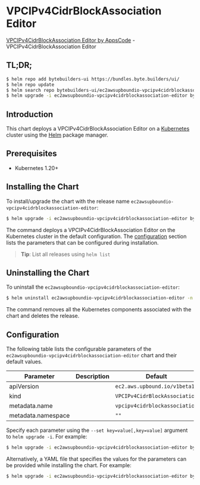 # VPCIPv4CidrBlockAssociation Editor

[VPCIPv4CidrBlockAssociation Editor by AppsCode](https://byte.builders) - VPCIPv4CidrBlockAssociation Editor

## TL;DR;

```bash
$ helm repo add bytebuilders-ui https://bundles.byte.builders/ui/
$ helm repo update
$ helm search repo bytebuilders-ui/ec2awsupboundio-vpcipv4cidrblockassociation-editor --version=v0.4.18
$ helm upgrade -i ec2awsupboundio-vpcipv4cidrblockassociation-editor bytebuilders-ui/ec2awsupboundio-vpcipv4cidrblockassociation-editor -n default --create-namespace --version=v0.4.18
```

## Introduction

This chart deploys a VPCIPv4CidrBlockAssociation Editor on a [Kubernetes](http://kubernetes.io) cluster using the [Helm](https://helm.sh) package manager.

## Prerequisites

- Kubernetes 1.20+

## Installing the Chart

To install/upgrade the chart with the release name `ec2awsupboundio-vpcipv4cidrblockassociation-editor`:

```bash
$ helm upgrade -i ec2awsupboundio-vpcipv4cidrblockassociation-editor bytebuilders-ui/ec2awsupboundio-vpcipv4cidrblockassociation-editor -n default --create-namespace --version=v0.4.18
```

The command deploys a VPCIPv4CidrBlockAssociation Editor on the Kubernetes cluster in the default configuration. The [configuration](#configuration) section lists the parameters that can be configured during installation.

> **Tip**: List all releases using `helm list`

## Uninstalling the Chart

To uninstall the `ec2awsupboundio-vpcipv4cidrblockassociation-editor`:

```bash
$ helm uninstall ec2awsupboundio-vpcipv4cidrblockassociation-editor -n default
```

The command removes all the Kubernetes components associated with the chart and deletes the release.

## Configuration

The following table lists the configurable parameters of the `ec2awsupboundio-vpcipv4cidrblockassociation-editor` chart and their default values.

|     Parameter      | Description |                 Default                  |
|--------------------|-------------|------------------------------------------|
| apiVersion         |             | <code>ec2.aws.upbound.io/v1beta1</code>  |
| kind               |             | <code>VPCIPv4CidrBlockAssociation</code> |
| metadata.name      |             | <code>vpcipv4cidrblockassociation</code> |
| metadata.namespace |             | <code>""</code>                          |


Specify each parameter using the `--set key=value[,key=value]` argument to `helm upgrade -i`. For example:

```bash
$ helm upgrade -i ec2awsupboundio-vpcipv4cidrblockassociation-editor bytebuilders-ui/ec2awsupboundio-vpcipv4cidrblockassociation-editor -n default --create-namespace --version=v0.4.18 --set apiVersion=ec2.aws.upbound.io/v1beta1
```

Alternatively, a YAML file that specifies the values for the parameters can be provided while
installing the chart. For example:

```bash
$ helm upgrade -i ec2awsupboundio-vpcipv4cidrblockassociation-editor bytebuilders-ui/ec2awsupboundio-vpcipv4cidrblockassociation-editor -n default --create-namespace --version=v0.4.18 --values values.yaml
```
